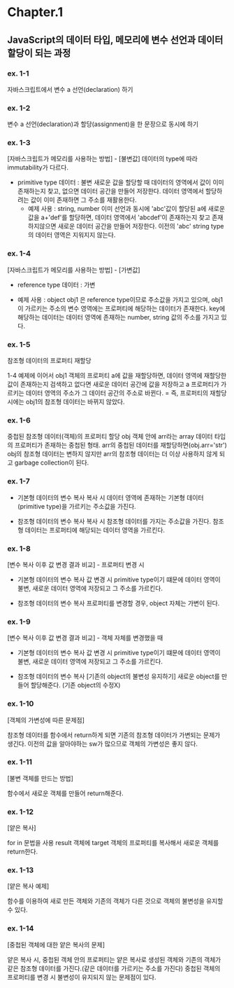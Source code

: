 # Chapter.1

## JavaScript의 데이터 타입, 메모리에 변수 선언과 데이터 할당이 되는 과정

### ex. 1-1

자바스크립트에서 변수 a 선언(declaration) 하기

### ex. 1-2

변수 a 선언(declaration)과 할당(assignment)을 한 문장으로 동시에 하기

### ex. 1-3

[자바스크립트가 메모리를 사용하는 방법] - [불변값]
데이터의 type에 따라 immutability가 다르다.

- primitive type 데이터 : 불변
  새로운 값을 할당할 때 데이터의 영역에서 값이 이미 존재하는지 찾고, 없으면 데이터 공간을 만들어 저장한다.
  데이터 영역에서 할당하려는 값이 이미 존재하면 그 주소를 재활용한다.
  - 예제 사용 : string, number
    이미 선언과 동시에 'abc'값이 할당된 a에 새로운 값을 a+'def'를 할당하면, 데이터 영역에서 'abcdef'이 존재하는지 찾고 존재하지않으면 새로운 데이터 공간을 만들어 저장한다.
    이전의 'abc' string type의 데이터 영역은 지워지지 않는다.

### ex. 1-4

[자바스크립트가 메모리를 사용하는 방법] - [가변값]

- reference type 데이터 : 가변

* 예제 사용 : object
  obj1 은 reference type이므로 주소값을 가지고 있으며,
  obj1이 가르키는 주소의 변수 영역에는 프로퍼티에 해당하는 데이터가 존재한다.
  key에 해당하는 데이터는 데이터 영역에 존재하는 number, string 값의 주소를 가지고 있다.

### ex. 1-5

참조형 데이터의 프로퍼티 재할당

1-4 예제에 이어서 obj1 객체의 프로퍼티 a에 값을 재할당하면,
데이터 영역에 재할당한 값이 존재하는지 검색하고 없다면 새로운 데이터 공간에 값을 저장하고
a 프로퍼티가 가르키는 데이터 영역의 주소가 그 데이터 공간의 주소로 바뀐다.
= 즉, 프로퍼티의 재할당 시에는 obj1의 참조형 데이터는 바뀌지 않았다.

### ex. 1-6

중첩된 참조형 데이터(객체)의 프로퍼티 할당
obj 객체 안에 arr라는 array 데이터 타입의 프로퍼티가 존재하는 중첩된 형태.
arr의 중첩된 데이터를 재할당하면(obj.arr='str')
obj의 참조형 데이터는 변하지 않지만 arr의 참조형 데이터는 더 이상 사용하지 않게 되고 garbage collection이 된다.

### ex. 1-7

- 기본형 데이터의 변수 복사
  복사 시 데이터 영역에 존재하는 기본형 데이터(primitive type)을 가르키는 주소값을 가진다.

- 참조형 데이터의 변수 복사
  복사 시 참조형 데이터를 가지는 주소값을 가진다. 참조형 데이터는 프로퍼티에 해당되는 데이터 영역을 가르킨다.

### ex. 1-8

[변수 복사 이후 값 변경 결과 비교] - 프로퍼티 변경 시

- 기본형 데이터의 변수 복사
  값 변경 시 primitive type이기 떄문에 데이터 영역이 불변, 새로운 데이터 영역에 저장되고 그 주소를 가르킨다.

- 참조형 데이터의 변수 복사
  프로퍼티를 변경할 경우, object 자체는 가변이 된다.

### ex. 1-9

[변수 복사 이후 값 변경 결과 비교] - 객체 자체를 변경했을 때

- 기본형 데이터의 변수 복사
  값 변경 시 primitive type이기 떄문에 데이터 영역이 불변, 새로운 데이터 영역에 저장되고 그 주소를 가르킨다.

- 참조형 데이터의 변수 복사 [기존의 object의 불변성 유지하기]
  새로운 object를 만들어 할당해준다. (기존 object의 수정X)

### ex. 1-10

[객체의 가변성에 따른 문제점]

참조형 데이터를 함수에서 return하게 되면 기존의 참조형 데이터가 가변되는 문제가 생긴다.
이전의 값을 알아야하는 sw가 많으므로 객체의 가변성은 좋지 않다.

### ex. 1-11

[불변 객체를 만드는 방법]

함수에서 새로운 객체를 만들어 return해준다.

### ex. 1-12

[얕은 복사]

for in 문법을 사용
result 객체에 target 객체의 프로퍼티를 복사해서 새로운 객체를 return한다.

### ex. 1-13

[얕은 복사 예제]

함수를 이용하여 새로 만든 객체와 기존의 객체가 다른 것으로 객체의 불변성을 유지할 수 있다.

### ex. 1-14

[중첩된 객체에 대한 얕은 복사의 문제]

얕은 복사 시, 중첩된 객체 안의 프로퍼티는 얕은 복사로 생성된 객체와 기존의 객체가 같은 참조형 데이터를 가진다.(같은 데이터를 가르키는 주소를 가진다)
중첩된 객체의 프로퍼티를 변경 시 불변성이 유지되지 않는 문제점이 있다.
